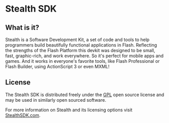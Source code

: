 # Stealth SDK

## What is it?
Stealth is a Software Development Kit, a set of code and tools to help
programmers build beautifully functional applications in Flash. Reflecting the
strengths of the Flash Platform this devkit was designed to be small, fast,
graphic-rich, and work everywhere. So it's perfect for mobile apps and games.
And it works in everyone's favorite tools, like Flash Professional or
Flash Builder, using ActionScript 3 or even MXML!

## License
The Stealth SDK is distributed freely under the [GPL](http://www.gnu.org/copyleft/gpl.html)
open source license and may be used in similarly open sourced software.

For more information on Stealth and its licensing options visit [StealthSDK.com](http://stealthsdk.com).
